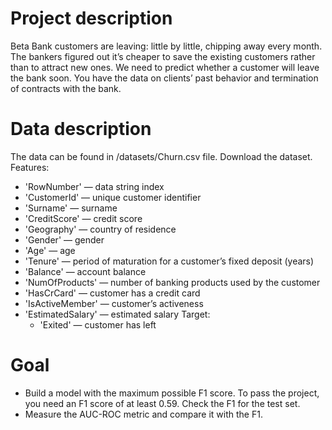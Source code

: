 # Project description
Beta Bank customers are leaving: little by little, chipping away every month. The bankers figured out it’s cheaper to save the existing customers rather than to attract new ones.
We need to predict whether a customer will leave the bank soon. You have the data on clients’ past behavior and termination of contracts with the bank.

# Data description
The data can be found in /datasets/Churn.csv file. Download the dataset.
Features:
- 'RowNumber' — data string index
- 'CustomerId' — unique customer identifier
- 'Surname' — surname
- 'CreditScore' — credit score
- 'Geography' — country of residence
- 'Gender' — gender
- 'Age' — age
- 'Tenure' — period of maturation for a customer’s fixed deposit (years)
- 'Balance' — account balance
- 'NumOfProducts' — number of banking products used by the customer
- 'HasCrCard' — customer has a credit card
- 'IsActiveMember' — customer’s activeness
- 'EstimatedSalary' — estimated salary
Target:
  - 'Exited' — сustomer has left

# Goal
- Build a model with the maximum possible F1 score. To pass the project, you need an F1 score of at least 0.59. Check the F1 for the test set.
- Measure the AUC-ROC metric and compare it with the F1.
